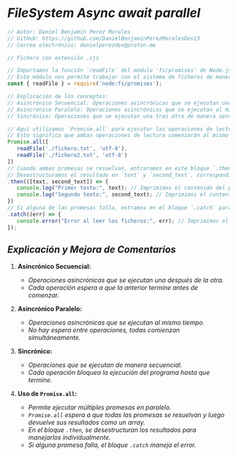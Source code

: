 <!-- Autor: Daniel Benjamin Perez Morales -->
<!-- GitHub: https://github.com/DanielBenjaminPerezMoralesDev13 -->
<!-- Gitlab: https://gitlab.com/DanielBenjaminPerezMoralesDev13 -->
<!-- Correo electrónico: danielperezdev@proton.me -->

# ***FileSystem Async await parallel***

```javascript
// Autor: Daniel Benjamin Perez Morales
// GitHub: https://github.com/DanielBenjaminPerezMoralesDev13
// Correo electrónico: danielperezdev@proton.me

// Fichero con extensión .cjs

// Importamos la función `readFile` del módulo 'fs/promises' de Node.js.
// Este módulo nos permite trabajar con el sistema de ficheros de manera asincrónica usando Promesas.
const { readFile } = require('node:fs/promises');

// Explicación de los conceptos:
// Asincrónico Secuencial: Operaciones asincrónicas que se ejecutan una tras otra, esperando a que cada una termine antes de empezar la siguiente.
// Asincrónico Paralelo: Operaciones asincrónicas que se ejecutan al mismo tiempo, sin esperar a que las demás terminen.
// Sincrónico: Operaciones que se ejecutan una tras otra de manera secuencial, bloqueando el flujo de ejecución hasta que cada una termine.

// Aquí utilizamos `Promise.all` para ejecutar las operaciones de lectura de ficheros de manera asincrónica en paralelo.
// Esto significa que ambas operaciones de lectura comenzarán al mismo tiempo, y el código no esperará a que termine la primera operación para comenzar la segunda.
Promise.all([
   readFile('./fichero.txt', 'utf-8'),
   readFile('./fichero2.txt', 'utf-8')
])
// Cuando ambas promesas se resuelvan, entraremos en este bloque `.then`.
// Desestructuramos el resultado en `text` y `second_text`, correspondientes a los contenidos de los dos ficheros.
.then(([text, second_text]) => {
   console.log("Primer texto:", text); // Imprimimos el contenido del primer fichero.
   console.log("Segundo texto:", second_text); // Imprimimos el contenido del segundo fichero.
})
// Si alguna de las promesas falla, entramos en el bloque `.catch` para manejar el error.
.catch((err) => {
   console.error("Error al leer los ficheros:", err); // Imprimimos el error en caso de que ocurra.
});
```

## ***Explicación y Mejora de Comentarios***

1. **Asincrónico Secuencial:**
   - *Operaciones asincrónicas que se ejecutan una después de la otra.*
   - *Cada operación espera a que la anterior termine antes de comenzar.*

2. **Asincrónico Paralelo:**
   - *Operaciones asincrónicas que se ejecutan al mismo tiempo.*
   - *No hay espera entre operaciones, todas comienzan simultáneamente.*

3. **Sincrónico:**
   - *Operaciones que se ejecutan de manera secuencial.*
   - *Cada operación bloquea la ejecución del programa hasta que termine.*

4. **Uso de `Promise.all`:**
   - *Permite ejecutar múltiples promesas en paralelo.*
   - *`Promise.all` espera a que todas las promesas se resuelvan y luego devuelve sus resultados como un array.*
   - *En el bloque `.then`, se desestructuran los resultados para manejarlos individualmente.*
   - *Si alguna promesa falla, el bloque `.catch` maneja el error.*
